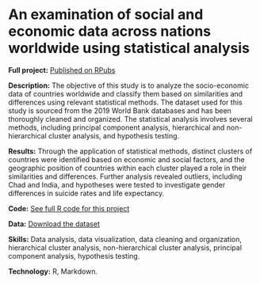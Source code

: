
# An examination of social and economic data across nations worldwide using statistical analysis

**Full project:** [Published on RPubs](https://rpubs.com/Gretapoc/Socio-Economic-Analysis-of-Countries)

**Description:** The objective of this study is to analyze the socio-economic data of countries worldwide and classify them based on similarities and differences using relevant statistical methods. The dataset used for this study is sourced from the 2019 World Bank databases and has been thoroughly cleaned and organized. The statistical analysis involves several methods, including principal component analysis, hierarchical and non-hierarchical cluster analysis, and hypothesis testing.

**Results:** Through the application of statistical methods, distinct clusters of countries were identified based on economic and social factors, and the geographic position of countries within each cluster played a role in their similarities and differences. Further analysis revealed outliers, including Chad and India, and hypotheses were tested to investigate gender differences in suicide rates and life expectancy.

**Code:** [See full R code for this project]([https://github.com/gretapoc/Data-analyst-portfolio/blob/main/Socio-Economic%20Analysis%20of%20Countries%20Worldwide/code.R](https://github.com/gretapoc/Socio-Economic-Analysis-of-Countries-Worldwide/blob/main/code.R))

**Data:** [Download the dataset]([https://github.com/gretapoc/Data-analyst-portfolio/blob/main/Socio-Economic%20Analysis%20of%20Countries%20Worldwide/Data.xlsx](https://github.com/gretapoc/Socio-Economic-Analysis-of-Countries-Worldwide/blob/main/Data.xlsx))

**Skills:** Data analysis, data visualization, data cleaning and organization, hierarchical cluster analysis, non-hierarchical cluster analysis, principal component analysis, hypothesis testing.

**Technology:** R, Markdown.










